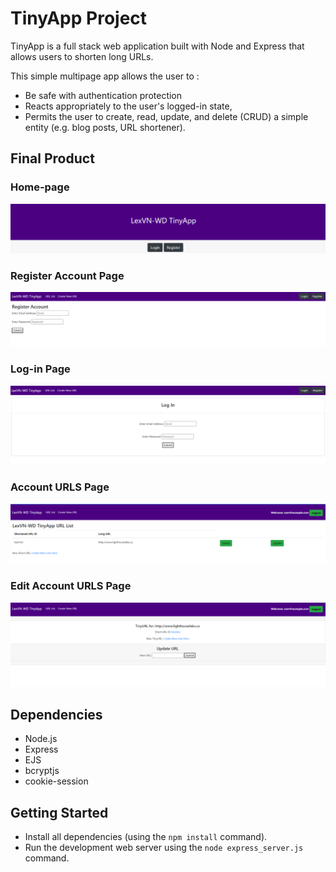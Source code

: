 # TinyApp Project

TinyApp is a full stack web application built with Node and Express that allows users to shorten long URLs.

This simple multipage app allows the user to :

- Be safe with authentication protection
- Reacts appropriately to the user's logged-in state,
- Permits the user to create, read, update, and delete (CRUD) a simple entity (e.g. blog posts, URL shortener).

## Final Product

### Home-page
!["Home-page"](/pictures/tinyapp-home.png)

### Register Account Page
!["Register"](/pictures/tinyapp-register.png)

### Log-in Page
!["Log-In"](/pictures/tinyapp-login.png)

### Account URLS Page
!["URLS"](/pictures/tinyapp-urls.png)

### Edit Account URLS Page
!["Edit"](/pictures/tinyapp-edit.png)


## Dependencies

- Node.js
- Express
- EJS
- bcryptjs
- cookie-session

## Getting Started

- Install all dependencies (using the `npm install` command).
- Run the development web server using the `node express_server.js` command.